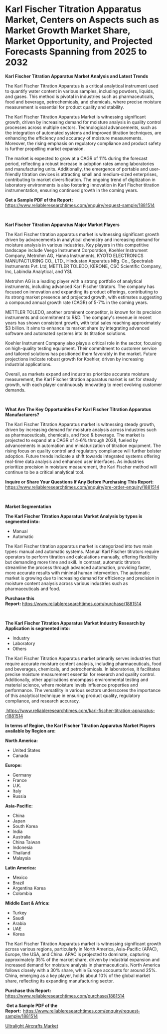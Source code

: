 <p><h1>Karl Fischer Titration Apparatus Market, Centers on Aspects such as Market Growth Market Share, Market Opportunity, and Projected Forecasts Spanning from 2025 to 2032</h1></p><p><strong>Karl Fischer Titration Apparatus Market Analysis and Latest Trends</strong></p>
<p><p>The Karl Fischer Titration Apparatus is a critical analytical instrument used to quantify water content in various samples, including powders, liquids, and gases. This method is pivotal in industries such as pharmaceuticals, food and beverage, petrochemicals, and chemicals, where precise moisture measurement is essential for product quality and stability.</p><p>The Karl Fischer Titration Apparatus Market is witnessing significant growth, driven by increasing demand for moisture analysis in quality control processes across multiple sectors. Technological advancements, such as the integration of automated systems and improved titration techniques, are enhancing the efficiency and accuracy of moisture measurements. Moreover, the rising emphasis on regulatory compliance and product safety is further propelling market expansion.</p><p>The market is expected to grow at a CAGR of 11% during the forecast period, reflecting a robust increase in adoption rates among laboratories and manufacturing units. Additionally, the emergence of portable and user-friendly titration devices is attracting small and medium-sized enterprises, contributing to market diversification. The ongoing trend of digitization in laboratory environments is also fostering innovation in Karl Fischer titration instrumentation, ensuring continued growth in the coming years.</p></p>
<p><strong>Get a Sample PDF of the Report:&nbsp;</strong> <a href="https://www.reliableresearchtimes.com/enquiry/request-sample/1881514?utm_campaign=2720&utm_medium=2&utm_source=Github&utm_content=ia&utm_term=11042025&utm_id=karl-fischer-titration-apparatus">https://www.reliableresearchtimes.com/enquiry/request-sample/1881514</a></p>
<p>&nbsp;</p>
<p><strong>Karl Fischer Titration Apparatus Major Market Players</strong></p>
<p><p>The Karl Fischer titration apparatus market is witnessing significant growth driven by advancements in analytical chemistry and increasing demand for moisture analysis in various industries. Key players in this competitive landscape include Veego Instrument Corporation, Koehler Instrument Company, Metrohm AG, Hanna Instruments, KYOTO ELECTRONICS MANUFACTURING CO., LTD., Hindustan Apparatus Mfg. Co., Spectralab Instruments Pvt. Ltd, METTLER TOLEDO, KERONE, CSC Scientific Company, Inc, Labindia Analytical, and YSI.</p><p>Metrohm AG is a leading player with a strong portfolio of analytical instruments, including advanced Karl Fischer titrators. The company has focused on innovation and expanding its product offerings, contributing to its strong market presence and projected growth, with estimates suggesting a compound annual growth rate (CAGR) of 5-7% in the coming years.</p><p>METTLER TOLEDO, another prominent competitor, is known for its precision instruments and commitment to R&D. The company's revenue in recent years has shown consistent growth, with total sales reaching approximately $3 billion. It aims to enhance its market share by integrating advanced software and automated systems into its titration solutions.</p><p>Koehler Instrument Company also plays a critical role in the sector, focusing on high-quality testing equipment. Their commitment to customer service and tailored solutions has positioned them favorably in the market. Future projections indicate robust growth for Koehler, driven by increasing industrial applications.</p><p>Overall, as markets expand and industries prioritize accurate moisture measurement, the Karl Fischer titration apparatus market is set for steady growth, with each player continuously innovating to meet evolving customer demands.</p></p>
<p>&nbsp;</p>
<p><strong>What Are The Key Opportunities For Karl Fischer Titration Apparatus Manufacturers?</strong></p>
<p><p>The Karl Fischer Titration Apparatus market is witnessing steady growth, driven by increasing demand for moisture analysis across industries such as pharmaceuticals, chemicals, and food & beverage. The market is projected to expand at a CAGR of 4-6% through 2028, fueled by advancements in automation and miniaturization of titration equipment. The rising focus on quality control and regulatory compliance will further bolster adoption. Future trends indicate a shift towards integrated systems offering real-time data analysis and enhanced user interfaces. As industries prioritize precision in moisture measurement, the Karl Fischer method will continue to be a critical analytical tool.</p></p>
<p><strong>Inquire or Share Your Questions If Any Before Purchasing This Report:</strong> <a href="https://www.reliableresearchtimes.com/enquiry/pre-order-enquiry/1881514?utm_campaign=2720&utm_medium=2&utm_source=Github&utm_content=ia&utm_term=11042025&utm_id=karl-fischer-titration-apparatus">https://www.reliableresearchtimes.com/enquiry/pre-order-enquiry/1881514</a></p>
<p>&nbsp;</p>
<p><strong>Market Segmentation</strong></p>
<p><strong>The Karl Fischer Titration Apparatus Market Analysis by types is segmented into:</strong></p>
<p><ul><li>Manual</li><li>Automatic</li></ul></p>
<p><p>The Karl Fischer titration apparatus market is categorized into two main types: manual and automatic systems. Manual Karl Fischer titrators require operators to perform titration and calculations manually, offering flexibility but demanding more time and skill. In contrast, automatic titrators streamline the process through advanced automation, providing faster, more accurate results with minimal human intervention. The automatic market is growing due to increasing demand for efficiency and precision in moisture content analysis across various industries such as pharmaceuticals and food.</p></p>
<p><strong>Purchase this Report:&nbsp;</strong><a href="https://www.reliableresearchtimes.com/purchase/1881514?utm_campaign=2720&utm_medium=2&utm_source=Github&utm_content=ia&utm_term=11042025&utm_id=karl-fischer-titration-apparatus">https://www.reliableresearchtimes.com/purchase/1881514</a></p>
<p>&nbsp;</p>
<p><strong>The Karl Fischer Titration Apparatus Market Industry Research by Application is segmented into:</strong></p>
<p><ul><li>Industry</li><li>Laboratory</li><li>Others</li></ul></p>
<p><p>The Karl Fischer Titration Apparatus market primarily serves industries that require accurate moisture content analysis, including pharmaceuticals, food and beverages, chemicals, and petrochemicals. In laboratories, it facilitates precise moisture measurement essential for research and quality control. Additionally, other applications encompass environmental testing and material science, where moisture levels influence properties and performance. The versatility in various sectors underscores the importance of this analytical technique in ensuring product quality, regulatory compliance, and research accuracy.</p></p>
<p><a href="https://www.reliableresearchtimes.com/karl-fischer-titration-apparatus-r1881514?utm_campaign=2720&utm_medium=2&utm_source=Github&utm_content=ia&utm_term=11042025&utm_id=karl-fischer-titration-apparatus">&nbsp;https://www.reliableresearchtimes.com/karl-fischer-titration-apparatus-r1881514</a></p>
<p><strong>In terms of Region, the Karl Fischer Titration Apparatus Market Players available by Region are:</strong></p>
<p>
    <p> <strong> North America: </strong>
        <ul>
            <li>United States</li>
            <li>Canada</li>
        </ul>
        </p> 
    <p> <strong> Europe: </strong>
        <ul>
            <li>Germany</li>
            <li>France</li>
            <li>U.K.</li>
            <li>Italy</li>
            <li>Russia</li>
        </ul>
        </p> 
    <p> <strong> Asia-Pacific: </strong>
        <ul>
            <li>China</li>
            <li>Japan</li>
            <li>South Korea</li>
            <li>India</li>
            <li>Australia</li>
            <li>China Taiwan</li>
            <li>Indonesia</li>
            <li>Thailand</li>
            <li>Malaysia</li>
        </ul>
        </p> 
    <p> <strong> Latin America: </strong>
        <ul>
            <li>Mexico</li>
            <li>Brazil</li>
            <li>Argentina Korea</li>
            <li>Colombia</li>
        </ul>
        </p> 
    <p> <strong> Middle East & Africa: </strong>
        <ul>
            <li>Turkey</li>
            <li>Saudi</li>
            <li>Arabia</li>
            <li>UAE</li>
            <li>Korea</li>
        </ul>
    </p>
    </p>
<p><p>The Karl Fischer Titration Apparatus market is witnessing significant growth across various regions, particularly in North America, Asia-Pacific (APAC), Europe, the USA, and China. APAC is projected to dominate, capturing approximately 35% of the market share, driven by industrial expansion and increased demand for moisture analysis in pharmaceuticals. North America follows closely with a 30% share, while Europe accounts for around 25%. China, emerging as a key player, holds about 10% of the global market share, reflecting its expanding manufacturing sector.</p></p>
<p><strong>Purchase this Report: </strong><a href="https://www.reliableresearchtimes.com/purchase/1881514?utm_campaign=2720&utm_medium=2&utm_source=Github&utm_content=ia&utm_term=11042025&utm_id=karl-fischer-titration-apparatus">https://www.reliableresearchtimes.com/purchase/1881514</a></p>
<p>&nbsp;<strong>Get a Sample PDF of the Report:&nbsp;&nbsp;</strong><a href="https://www.reliableresearchtimes.com/enquiry/request-sample/1881514?utm_campaign=2720&utm_medium=2&utm_source=Github&utm_content=ia&utm_term=11042025&utm_id=karl-fischer-titration-apparatus">https://www.reliableresearchtimes.com/enquiry/request-sample/1881514</a></p>
<p><strong></strong></p>
<p><p><a href="https://github.com/duscarajlha/Market-Research-Report-List-1/blob/main/ultralight-aircrafts-market.md?utm_campaign=2720&utm_medium=2&utm_source=Github&utm_content=ia&utm_term=11042025&utm_id=karl-fischer-titration-apparatus">Ultralight Aircrafts Market</a></p></p>
